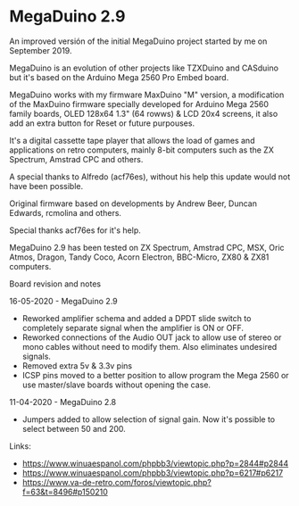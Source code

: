 # MegaDuino 2.9

An improved versión of the initial MegaDuino project started by me on September 2019.

MegaDuino is an evolution of other projects like TZXDuino and CASduino but it's based on the Arduino Mega 2560 Pro Embed board.

MegaDuino works with my firmware MaxDuino "M" version, a modification of the MaxDuino firmware specially developed for Arduino Mega 2560 family boards,
OLED 128x64 1.3" (64 rowws) & LCD 20x4 screens, it also add an extra button for Reset or future purpouses.

It's a digital cassette tape player that allows the load of games and applications on retro computers, mainly 8-bit computers such as the
ZX Spectrum, Amstrad CPC and others.

A special thanks to Alfredo (acf76es), without his help this update would not have been possible.

Original firmware based on developments by Andrew Beer, Duncan Edwards, rcmolina and others.

Special thanks acf76es for it's help.

MegaDuino 2.9 has been tested on ZX Spectrum, Amstrad CPC, MSX, Oric Atmos, Dragon, Tandy Coco, Acorn Electron, BBC-Micro, ZX80 & ZX81 computers.

Board revision and notes

16-05-2020 - MegaDuino 2.9

* Reworked amplifier schema and added a DPDT slide switch to completely separate signal when the amplifier is ON or OFF.
* Reworked connections of the Audio OUT jack to allow use of stereo or mono cables without need to modify them. Also eliminates undesired signals.
* Removed extra 5v & 3.3v pins
* ICSP pins moved to a better position to allow program the Mega 2560 or use master/slave boards without opening the case.

11-04-2020 - MegaDuino 2.8

* Jumpers added to allow selection of signal gain. Now it's possible to select between 50 and 200.

Links:

* https://www.winuaespanol.com/phpbb3/viewtopic.php?p=2844#p2844
* https://www.winuaespanol.com/phpbb3/viewtopic.php?p=6217#p6217
* https://www.va-de-retro.com/foros/viewtopic.php?f=63&t=8496#p150210





